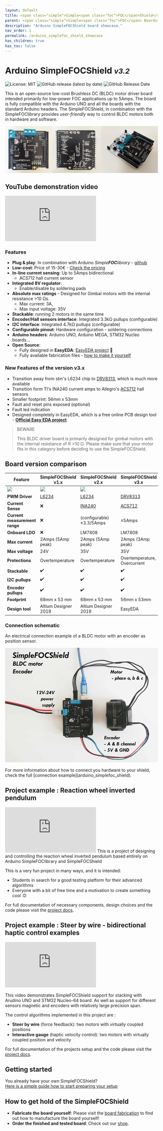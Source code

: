 ```yaml
---
layout: default
title: <span class="simple">Simple<span class="foc">FOC</span>Shield</span>
parent: <span class="simple">Simple<span class="foc">FOC</span> Boards</span>
description: "Arduino SimpleFOCShield board showcase."
nav_order: 1
permalink: /arduino_simplefoc_shield_showcase
has_children: true
has_toc: false
---
```



# Arduino <span class="simple">Simple<span class="foc">FOC</span>Shield</span>  <small><i>v3.2</i></small> 


![License: MIT](https://img.shields.io/badge/License-MIT-yellow.svg?color=blue)
![GitHub release (latest by date)](https://img.shields.io/github/v/release/simplefoc/arduino-simplefocshield)
![GitHub Release Date](https://img.shields.io/github/release-date/simplefoc/arduino-simplefocshield?color=blue)

This is an open-source low-cost Brushless DC (BLDC) motor driver board intended primarily for low-power FOC applications up to 5Amps. The board is fully compatible with the Arduino UNO and all the boards with the standard Arduino headers.
The <span class="simple">Simple<span class="foc">FOC</span>Shield</span>, in combination with  the <span class="simple">Simple<span class="foc">FOC</span>library</span> provides *user-friendly* way to control BLDC motors both in hardware and software.    

<img src="extras/Images/top_botv3.jpg" class="img300 img_half">

## YouTube demonstration video
<iframe class="youtube" src="https://www.youtube.com/embed/G5pbo0C6ujE" frameborder="0" allow="accelerometer; autoplay; encrypted-media; gyroscope; picture-in-picture" allowfullscreen></iframe>

### Features
- **Plug & play**: In combination with Arduino *Simple**FOC**library* - [github](https://github.com/simplefoc/Arduino-FOC)
- **Low-cost**: Price of 15-30€ - [Check the pricing](https://www.simplefoc.com/shop) 
- **In-line current sensing**: Up to 5Amps bidirectional
   - ACS712 hall current sensor
- **Integrated 8V regulator**: 
   - Enable/disable by soldering pads
- **Absolute max ratings** - Designed for Gimbal motors with the internal resistance >10 Ωs. 
   - Max current: 3A, 
   - Max input voltage: 35V
- **Stackable**: running 2 motors in the same time
- **Encoder/Hall sensors interface**: Integrated 3.3kΩ pullups (configurable)
- **I2C interface**: Integrated 4.7kΩ pullups (configurable)
- **Configurable pinout**: Hardware configuration - soldering connections
- **Arduino headers**: Arduino UNO, Arduino MEGA, STM32 Nucleo boards...
- **Open Source**: 
   - Fully designed in **EasyEDA**: [EasyEDA project](https://oshwlab.com/the.skuric/simplefocshield_copy_copy) 🎉
   - Fully available fabrication files - [how to make it yourself](https://docs.simplefoc.com/arduino_simplefoc_shield_fabrication)

### New Features of the version v3.x
 - Transition away from stm's L6234 chip to [DRV8313](https://www.ti.com/lit/ds/symlink/drv8313.pdf?ts=1719079575798), which is much more available
 - Transition form TI's INA240 current amps to Allegro's [ACS712](https://www.sparkfun.com/datasheets/BreakoutBoards/0712.pdf) hall sensors
 - Smaller footprint: 56mm x 53mm
 - Fault and reset pins exposed (optional)
 - Fault led indication
 - Designed completely in EasyEDA, which is a free online PCB design tool - **[Official Easy EDA project](https://oshwlab.com/the.skuric/simplefocshield_copy_copy)**


<blockquote class="warning"> 
<p class="heading">BEWARE</p>
This BLDC driver board is primarily designed for gimbal motors with the internal resistance of R >10 Ω. Please make sure that your motor fits in this category before deciding to use the <span class="simple">Simple<span class="foc">FOC</span>Shield</span>.
</blockquote>

## Board version comparison

Feature | <span class="simple">Simple<span class="foc">FOC</span>Shield</span> v1.x | <span class="simple">Simple<span class="foc">FOC</span>Shield</span> v2.x | <span class="simple">Simple<span class="foc">FOC</span>Shield</span> v3.x |
|-|-|-|-|
|<img src="https://simplefoc.com/assets/img/v1.jpg" class="img300 img_half">|<img src="https://simplefoc.com/assets/img/v2.jpg" class="img300  img_half">|<img src="https://simplefoc.com/assets/img/v3.jpg" class="img300  img_half">
**PWM Driver** | [L6234](https://www.st.com/resource/en/datasheet/l6234.pdf) | [L6234](https://www.st.com/resource/en/datasheet/l6234.pdf) | [DRV8313](https://www.ti.com/lit/ds/symlink/drv8313.pdf?ts=1719165774986&ref_url=https%253A%252F%252Fwww.google.com%252F)
**Current Sense** | ❌ | [INA240](https://www.ti.com/lit/ds/symlink/ina240.pdf?ts=1719180172738) | [ACS712](https://www.allegromicro.com/en/products/sense/current-sensor-ics/zero-to-fifty-amp-integrated-conductor-sensor-ics/acs712)
**Current measurement range** | ❌ | (configurable) ±3.3/5Amps | ±5Amps
**Onboard LDO** | ❌ | LM7808 | LM7808
**Max current** | 2Amps (5Amp peak) | 2Amps (5Amp peak) | 2Amps (3Amp peak)
**Max voltage** | 24V | 35V | 35V
**Protections** | Overtemperature | Overtemperature | Overtemperature, Overcurrent
**Stackable** | ✔️ | ✔️ | ✔️
**I2C pullups** | ✔️ | ✔️ | ✔️
**Encoder pullups** | ✔️ | ✔️ | ✔️
**Footprint** | 68mm x 53 mm | 68mm x 53 mm | 56mm x 53mm
**Design tool** | Altium Designer 2019 | Altium Designer 2019 | EasyEDA 


### Connection schematic
An electrical connection example of a BLDC motor with an encoder as position sensor. 
<p><img src="extras/Images/foc_shield_v13.jpg" class="width60"></p>
For more information about how to connect you hardware to your shield, check the full [connection example](arduino_simplefoc_shield).

## Project example : Reaction wheel inverted pendulum
<iframe class="youtube"  src="https://www.youtube.com/embed/Ih-izQyXJCI" frameborder="0" allow="accelerometer; autoplay; encrypted-media; gyroscope; picture-in-picture" allowfullscreen></iframe>
This is a project of designing and controlling the reaction wheel inverted pendulum based entirely on Arduino <span class="simple">Simple<span class="foc">FOC</span>library</span> and <span class="simple">Simple<span class="foc">FOC</span>Shield</span>

This is a very fun project in many ways, and it is intended:
- Students in search for a good testing platform for their advanced algorithms
- Everyone with a bit of free time and a motivation to create something cool :D

For full documentation of necessary components, design choices and the code please visit the [project docs](simplefoc_pendulum).


## Project example : Steer by wire - bidirectional haptic control examples 
<iframe class="youtube" src="https://www.youtube.com/embed/xTlv1rPEqv4" frameborder="0" allow="accelerometer; autoplay; encrypted-media; gyroscope; picture-in-picture" allowfullscreen></iframe>

This video demonstrates <span class="simple">Simple<span class="foc">FOC</span>Shield</span> support for stacking with Arudino UNO and STM32 Nucleo-64 board. As well as support for different sensors magnetic and encoders with relatively large precision span.

The control algorithms implemented in this project are :
- **Steer by wire** (force feedback): two motors with virtually coupled positions
- **Interactive gauge** (haptic velocity control): two motors with virtually coupled position and velocity


For full documentation of the projects setup and the code please visit the [project docs](haptics_examples).


## Getting started

You already have your own <span class="simple">Simple<span class="foc">FOC</span>Shield</span>? <br>
[Here is a simple guide how to start preparing your setup](arduino_simplefoc_shield_installation)



## How to get hold of the <span class="simple">Simple<span class="foc">FOC</span>Shield</span> 
- **Fabricate the board yourself**:  Please visit the [board fabrication](arduino_simplefoc_shield_fabrication) to find out how to manufacture the board yourself!<br>
- **Order the finished and tested board**:  Check out our [shop](https://simplefoc.com/simplefoc_shield_product).


